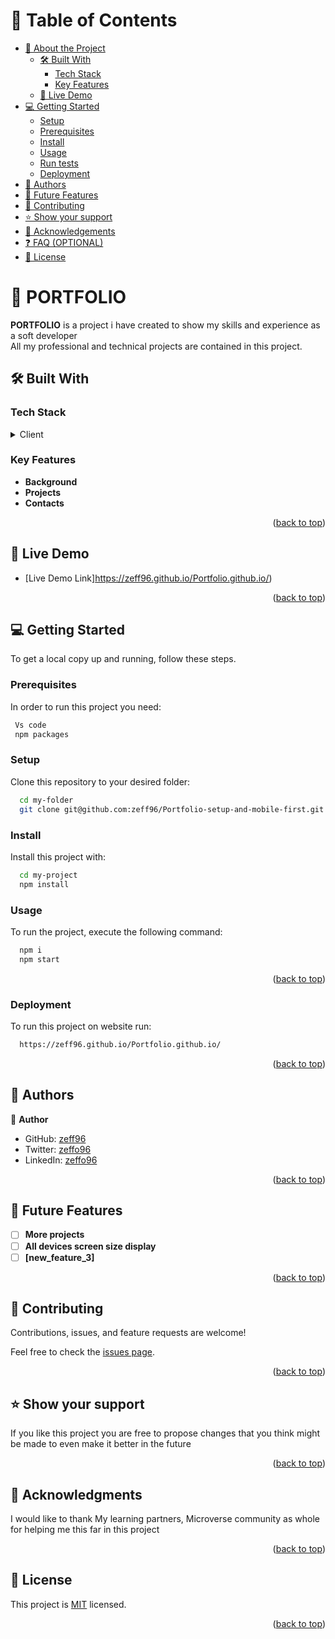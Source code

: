 # 📗 Table of Contents

- [📖 About the Project](#about-project)
  - [🛠 Built With](#built-with)
    - [Tech Stack](#tech-stack)
    - [Key Features](#key-features)
  - [🚀 Live Demo](#live-demo)
- [💻 Getting Started](#getting-started)
  - [Setup](#setup)
  - [Prerequisites](#prerequisites)
  - [Install](#install)
  - [Usage](#usage)
  - [Run tests](#run-tests)
  - [Deployment](#triangular_flag_on_post-deployment)
- [👥 Authors](#authors)
- [🔭 Future Features](#future-features)
- [🤝 Contributing](#contributing)
- [⭐️ Show your support](#support)
- [🙏 Acknowledgements](#acknowledgements)
- [❓ FAQ (OPTIONAL)](#faq)
- [📝 License](#license)


# 📖 PORTFOLIO <a name="about-project"></a>


**PORTFOLIO** is a project i have created to show my skills and experience as a soft developer<br>
All my professional and technical projects are contained in this project.

## 🛠 Built With <a name="built-with"></a>

### Tech Stack <a name="tech-stack"></a>


<details>
  <summary>Client</summary>
  <ul>
    <li><a href="#">HTML</a></li>
    <li><a href="#">CSS</a></li>
  </ul>
</details>


### Key Features <a name="key-features"></a>


- **Background**
- **Projects**
- **Contacts**

<p align="right">(<a href="#readme-top">back to top</a>)</p>


## 🚀 Live Demo <a name="live-demo"></a>


- [Live Demo Link]https://zeff96.github.io/Portfolio.github.io/)

<p align="right">(<a href="#readme-top">back to top</a>)</p>


## 💻 Getting Started <a name="getting-started"></a>



To get a local copy up and running, follow these steps.

### Prerequisites

In order to run this project you need:


```sh
 Vs code
 npm packages
```

### Setup

Clone this repository to your desired folder:


```sh
  cd my-folder
  git clone git@github.com:zeff96/Portfolio-setup-and-mobile-first.git
```

### Install

Install this project with:


```sh
  cd my-project
  npm install
```

### Usage

To run the project, execute the following command:


```sh
  npm i
  npm start
```

<p align="right">(<a href="#readme-top">back to top</a>)</p>

### Deployment

To run this project on website run:

```sh
  https://zeff96.github.io/Portfolio.github.io/
```

<p align="right">(<a href="#readme-top">back to top</a>)</p>

## 👥 Authors <a name="authors"></a>

👤 **Author**

- GitHub: [zeff96](https://github.com/zeff96)
- Twitter: [zeffo96](https://twitter.com/zeffo96)
- LinkedIn: [zeffo96](https://linkedin.com/in/zeff-adeka-28060820a)


<p align="right">(<a href="#readme-top">back to top</a>)</p>


## 🔭 Future Features <a name="future-features"></a>


- [ ] **More projects**
- [ ] **All devices screen size display**
- [ ] **[new_feature_3]**

<p align="right">(<a href="#readme-top">back to top</a>)</p>


## 🤝 Contributing <a name="contributing"></a>

Contributions, issues, and feature requests are welcome!

Feel free to check the [issues page](https://github.com/zeff96/Portfolio-setup-and-mobile-first/issues).


<p align="right">(<a href="#readme-top">back to top</a>)</p>


## ⭐️ Show your support <a name="support"></a>


If you like this project you are free to propose changes that you think might be made to even make it better in the future


<p align="right">(<a href="#readme-top">back to top</a>)</p>


## 🙏 Acknowledgments <a name="acknowledgements"></a>

I would like to thank My learning partners, Microverse community as whole for helping me this far in this project


<p align="right">(<a href="#readme-top">back to top</a>)</p>


## 📝 License <a name="license"></a>

This project is [MIT](LICENSE.md) licensed.


<p align="right">(<a href="#readme-top">back to top</a>)</p>